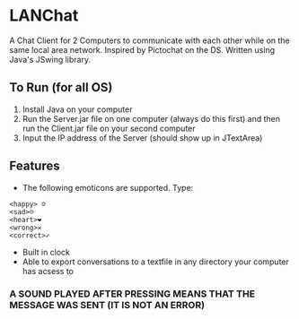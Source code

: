 # LANChat
A Chat Client for 2 Computers to communicate with each other while on the same local area network. Inspired by Pictochat on the DS. Written using Java's JSwing library. 

## To Run (for all OS)
1. Install Java on your computer 
2. Run the Server.jar file on one computer (always do this first) and then run the Client.jar file on your second computer
3. Input the IP address of the Server (should show up in JTextArea)

## Features
* The following emoticons are supported. Type:
```
<happy> ☺
<sad>☹
<heart>❤
<wrong>✕
<correct>✓
```
* Built in clock
* Able to export conversations to a textfile in any directory your computer has acsess to

### A SOUND PLAYED AFTER PRESSING MEANS THAT THE MESSAGE WAS SENT (IT IS NOT AN ERROR)
